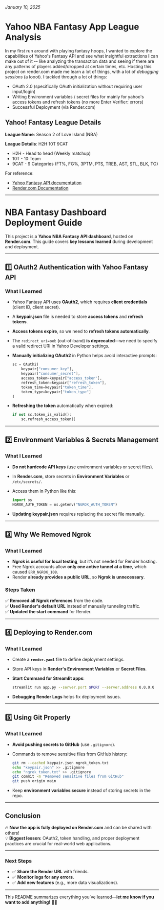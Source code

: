 *January 10, 2025*

# Yahoo NBA Fantasy App League Analysis #

In my first run around with playing fantasy hoops, I wanted to explore the capabilities of Yahoo's Fantasy API and see what insightful extractions I can make out of it -- like analyzing the transaction data and seeing if there are any patterns of players added/dropped at certain times, etc. Hosting this project on render.com made me learn a lot of things, with a lot of *debugging sessions* (a looot). I tackled through a lot of things:
- OAuth 2.0 (specifically OAuth initialization without requiring user input/login)
- Writing Environment variables / secret files for mainly for yahoo's access tokens and refresh tokens (no more Enter Verifier: errors)
- Successful Deployment (via Render.com)
  


## Yahoo! Fantasy League Details ##
**League Name**: Season 2 of Love Island (NBA)

**League Details**: H2H 10T 9CAT
  - H2H - Head to head (Weekly matchup)
  - 10T - 10 Team
  - 9CAT - 9 Categories (FT%, FG%, 3PTM, PTS, TREB, AST, STL, BLK, TO)



  For reference:
  - [Yahoo Fantasy API documentation](https://yahoo-fantasy-api.readthedocs.io/en/latest/yahoo_fantasy_api.html)
  - [Render.com Documentation](https://render.com/docs)

  ---


# **NBA Fantasy Dashboard Deployment Guide**

This project is a **Yahoo NBA Fantasy API dashboard**, hosted on **Render.com**. This guide covers **key lessons learned** during development and deployment.

---

## **1️⃣ OAuth2 Authentication with Yahoo Fantasy API**

### **What I Learned**
- Yahoo Fantasy API uses **OAuth2**, which requires **client credentials** (client ID, client secret).
- A **keypair.json** file is needed to store **access tokens** and **refresh tokens**.
- **Access tokens expire**, so we need to **refresh tokens automatically**.
- The `redirect_uri=oob` (out-of-band) **is deprecated**—we need to specify a valid redirect URI in Yahoo Developer settings.
- **Manually initializing OAuth2** in Python helps avoid interactive prompts:
  
  ```python
  sc = OAuth2(
      keypair["consumer_key"],
      keypair["consumer_secret"],
      access_token=keypair["access_token"],
      refresh_token=keypair["refresh_token"],
      token_time=keypair["token_time"],  
      token_type=keypair["token_type"]  
  )
  ```

- **Refreshing the token** automatically when expired:
  
  ```python
  if not sc.token_is_valid():
      sc.refresh_access_token()
  ```

---

## **2️⃣ Environment Variables & Secrets Management**

### **What I Learned**
- **Do not hardcode API keys** (use environment variables or secret files).
- In **Render.com**, store secrets in **Environment Variables** or `/etc/secrets/`.
- Access them in Python like this:
  
  ```python
  import os
  NGROK_AUTH_TOKEN = os.getenv("NGROK_AUTH_TOKEN")
  ```

- **Updating keypair.json** requires replacing the secret file manually.

---

## **3️⃣ Why We Removed Ngrok**

### **What I Learned**
- **Ngrok is useful for local testing**, but it’s not needed for Render hosting.
- Free Ngrok accounts allow **only one active tunnel at a time**, which caused `ERR_NGROK_108`.
- Render **already provides a public URL**, so **Ngrok is unnecessary**.

### **Steps Taken**
✅ **Removed all Ngrok references** from the code.  
✅ **Used Render's default URL** instead of manually tunneling traffic.  
✅ **Updated the start command** for Render.

---

## **4️⃣ Deploying to Render.com**

### **What I Learned**
- Create a **`render.yaml`** file to define deployment settings.
- Store API keys in **Render's Environment Variables** or **Secret Files**.
- **Start Command for Streamlit apps**:
  
  ```bash
  streamlit run app.py --server.port $PORT --server.address 0.0.0.0
  ```
  
- **Debugging Render Logs** helps fix deployment issues.

---

## **5️⃣ Using Git Properly**

### **What I Learned**
- **Avoid pushing secrets to GitHub** (use `.gitignore`).
- Commands to remove sensitive files from GitHub history:
  
  ```bash
  git rm --cached keypair.json ngrok_token.txt
  echo "keypair.json" >> .gitignore
  echo "ngrok_token.txt" >> .gitignore
  git commit -m "Removed sensitive files from GitHub"
  git push origin main
  ```
  
- Keep **environment variables secure** instead of storing secrets in the repo.

---

## **Conclusion**

🔥 **Now the app is fully deployed on Render.com** and can be shared with others!  
💡 **Biggest lesson:** OAuth2, token handling, and proper deployment practices are crucial for real-world web applications.

---

### **Next Steps**
- ✅ **Share the Render URL** with friends.  
- ✅ **Monitor logs for any errors**.  
- ✅ **Add new features** (e.g., more data visualizations).  

---

This README summarizes everything you’ve learned—**let me know if you want to add anything!** 🚀🔥

